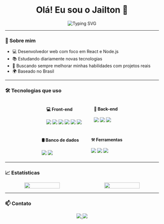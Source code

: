 <h1 align="center">Olá! Eu sou o Jailton 👋</h1>

<p align="center">
  <img src="https://readme-typing-svg.herokuapp.com?font=Fira+Code&weight=500&size=22&duration=4000&pause=500&color=F7F7F7&center=true&vCenter=true&width=435&lines=Desenvolvedor+Full+Stack;Apaixonado+por+tecnologia;Sempre+aprendendo+coisas+novas" alt="Typing SVG" />
</p>

---

### 🚀 Sobre mim

- 💻 Desenvolvedor web com foco em React e Node.js  
- 📚 Estudando diariamente novas tecnologias  
- 🎯 Buscando sempre melhorar minhas habilidades com projetos reais  
- 🌍 Baseado no Brasil

---

### 🛠️ Tecnologias que uso

<!-- Linha 1: Front-end e Back-end -->
<div align="center" style="display: flex; justify-content: center; gap: 40px; margin-bottom: 20px;">

  <div style="text-align: left;">
    <h4>💻 Front-end</h4>
    <img src="https://img.shields.io/badge/HTML5-E34F26?style=for-the-badge&logo=html5&logoColor=white" />
    <img src="https://img.shields.io/badge/CSS3-1572B6?style=for-the-badge&logo=css3&logoColor=white" />
    <img src="https://img.shields.io/badge/JavaScript-F7DF1E?style=for-the-badge&logo=javascript&logoColor=black" />
    <img src="https://img.shields.io/badge/React-20232A?style=for-the-badge&logo=react&logoColor=61DAFB" />
    <img src="https://img.shields.io/badge/Next.js-000000?style=for-the-badge&logo=next.js&logoColor=white" />
    <img src="https://img.shields.io/badge/TailwindCSS-38B2AC?style=for-the-badge&logo=tailwind-css&logoColor=white" />
  </div>

  <div style="text-align: left;">
    <h4>🧠 Back-end</h4>
    <img src="https://img.shields.io/badge/Node.js-339933?style=for-the-badge&logo=nodedotjs&logoColor=white" />
    <img src="https://img.shields.io/badge/Express.js-000000?style=for-the-badge&logo=express&logoColor=white" />
    <img src="https://img.shields.io/badge/Prisma-2D3748?style=for-the-badge&logo=prisma&logoColor=white" />
  </div>

</div>

<!-- Linha 2: Banco de dados e Ferramentas -->
<div align="center" style="display: flex; justify-content: center; gap: 40px; margin-bottom: 20px;">

  <div style="text-align: left;">
    <h4>🛢 Banco de dados</h4>
    <img src="https://img.shields.io/badge/PostgreSQL-4169E1?style=for-the-badge&logo=postgresql&logoColor=white" />
    <img src="https://img.shields.io/badge/MongoDB-4EA94B?style=for-the-badge&logo=mongodb&logoColor=white" />
  </div>

  <div style="text-align: left;">
    <h4>⚒️ Ferramentas</h4>
    <img src="https://img.shields.io/badge/Git-F05032?style=for-the-badge&logo=git&logoColor=white" />
    <img src="https://img.shields.io/badge/GitHub-181717?style=for-the-badge&logo=github&logoColor=white" />
    <img src="https://img.shields.io/badge/VSCode-007ACC?style=for-the-badge&logo=visual-studio-code&logoColor=white" />
  </div>

</div>

---

### 📈 Estatísticas

<div align="center" style="display: flex; justify-content: center; gap: 20px; flex-wrap: wrap;">
  <img src="https://github-readme-stats.vercel.app/api?username=jailton&show_icons=true&theme=blue-green&hide_border=true" width="48%" />
  <img src="https://github-readme-stats.vercel.app/api/top-langs/?username=jailton&layout=compact&theme=blue-green&hide_border=true" width="48%" />
</div>

---

### 📫 Contato

<p align="center">
  <a href="https://www.linkedin.com/in/jailton-costa-682a90361/">
    <img src="https://img.shields.io/badge/-LinkedIn-0077B5?style=for-the-badge&logo=linkedin&logoColor=white" />
  </a>
  <a href="mailto:seuemail@email.com">
    <img src="https://img.shields.io/badge/-Email-D14836?style=for-the-badge&logo=gmail&logoColor=white" />
  </a>
</p>
